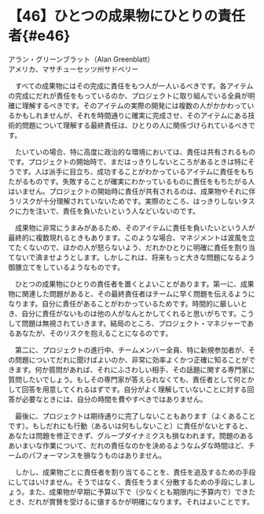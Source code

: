 # 【46】ひとつの成果物にひとりの責任者{#e46}

<div class="author">アラン・グリーンブラット（Alan Greenblatt）</div>
<div class="author_address">アメリカ、マサチューセッツ州サドベリー</div>

　すべての成果物にはその完成に責任をもつ人が一人いるべきです。各アイテムの完成にだれが責任をもっているのか、プロジェクトに取り組んでいる全員が明確に理解するべきです。そのアイテムの実際の開発には複数の人がかかわっているかもしれませんが、それを時間通りに確実に完成させ、そのアイテムにある技術的問題について理解する最終責任は、ひとりの人に関係づけられているべきです。

　たいていの場合、特に高度に政治的な環境においては、責任は共有されるものです。プロジェクトの開始時で、まだはっきりしないところがあるときは特にそうです。人は派手に目立ち、成功することがわかっているアイテムに責任をもちたがるものです。失敗することが確実にわかっているものに責任をもちたがる人はいません。プロジェクトの開始時に責任が共有されるのは、成果物やそれに伴うリスクが十分理解されていないためです。実際のところ、はっきりしないタスクに力を注いで、責任を負いたいという人などいないのです。

　成果物に非常にうまみがあるため、そのアイテムに責任を負いたいという人が最終的に複数現れるときもあります。このような場合、マネジメントは波風を立てたくないので、ほかの人が怒らないよう、だれかひとりに明確に責任を割り当てないで済ませようとします。しかしこれは、将来もっと大きな問題になるよう御膳立てをしているようなものです。

　ひとつの成果物にひとりの責任者を置くとよいことがあります。第一に、成果物に関連した問題があると、その最終責任者はチームに早く問題を伝えるようになります。自分に責任があることがわかっているためです。時間的に厳しいとき、自分に責任がないものは他の人がなんとかしてくれると思いがちです。こうして問題は無視されていきます。結局のところ、プロジェクト・マネジャーであるあなたが、そのリスクを抱えることになるのです。

　第二に、プロジェクトの進行中、チームメンバー全員、特に新規参加者が、その問題についてだれに聞けばよいのか、非常に効率よくかつ正確に知ることができます。何か質問があれば、それにふさわしい相手、その話題に関する専門家に質問したいでしょう。もしその専門家が答えられなくても、責任者として何とかして回答を用意してくれるはずです。自分がよく理解していないことに対する回答が必要なときには、自分の時間を費やすべきではありません。

　最後に、プロジェクトは期待通りに完了しないこともあります（よくあることです）。もしだれにも行動（あるいは何もしないこと）に責任がないとすると、あなたは問題を修正できず、グループダイナミクスも損なわれます。問題のあるあいまいな作業について、だれの責任なのかを決めるようなムダな時間ほど、チームのパフォーマンスを損なうものはありません。

　しかし、成果物ごとに責任者を割り当てることを、責任を追及するための手段にしてはいけません。そうではなく、責任をうまく分散するための手段にしましょう。また、成果物が早期に予算以下で（少なくとも期限内に予算内で）できたとき、だれが賞賛を受けるに値するかが明確になります。それはよいことです。

